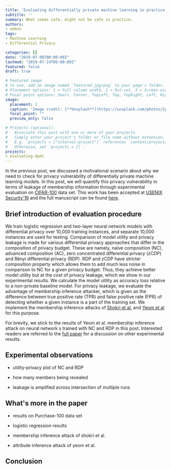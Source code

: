 ```yaml
---
title: 'Evaluating differentially private machine learning in practice'
subtitle: ''
summary: What seems safe, might not be safe in practice.
authors:
- admin
tags:
- Machine Learning
- Differential Privacy

categories: []
date: "2019-07-08T00:00:00Z"
lastmod: "2019-07-14T00:00:00Z"
featured: false
draft: true

# Featured image
# To use, add an image named `featured.jpg/png` to your page's folder.
# Placement options: 1 = Full column width, 2 = Out-set, 3 = Screen-width
# Focal point options: Smart, Center, TopLeft, Top, TopRight, Left, Right, BottomLeft, Bottom, BottomRight
image:
  placement: 1
  caption: 'Image credit: [**Unsplash**](https://unsplash.com/photos/CpkOjOcXdUY)'
  focal_point: ""
  preview_only: false

# Projects (optional).
#   Associate this post with one or more of your projects.
#   Simply enter your project's folder or file name without extension.
#   E.g. `projects = ["internal-project"]` references `content/project/deep-learning/index.md`.
#   Otherwise, set `projects = []`.
projects:
- evaluating-dpml
---
```



In the previous post, we discussed a motivational scenario about why we need to check for privacy vulnerability of differentially private machine learning models. In this post, we will quantify this privacy vulnerability in terms of leakage of membership information through experimental evaluation on [CIFAR-100](https://www.cs.toronto.edu/~kriz/cifar.html) data set. This work has been accepted at [USENIX Security'19](https://www.usenix.org/conference/usenixsecurity19) and the full manuscript can be found [here](https://www.cs.virginia.edu/~evans/pubs/usenix2019/evaluatingdp.pdf).


## Brief introduction of evaluation procedure
We train logistic regression and two-layer neural network models with differential privacy over 10,000 training instances, and separate 10,000 instances are used for testing.  Comparison of model utility and privacy leakage is made for various differential privacy approaches that differ in the composition of privacy budget. These are namely, na&#x00EF;ve composition (NC), advanced composition (AC), zero concentrated differential privacy (zCDP) and R&#x00E8;nyi differential privacy (RDP). RDP and zCDP have stricter composition property which allows them to add much less noise in comparison to NC for a given privacy budget. Thus, they achieve better model utility but at the cost of privacy leakage, which we show in our experimental results. We calculate the model utility as accuracy loss relative to a non-private baseline model. For privacy leakage, we evaluate the advantage of membership inference attacker, which is given as the difference between true positive rate (TPR) and false positive rate (FPR) of detecting whether a given instance is a part of the training set. We implement the membership inference attacks of [Shokri et al.](https://ieeexplore.ieee.org/document/7958568) and [Yeom et al](https://ieeexplore.ieee.org/document/8429311) for this purpose.

For brevity, we stick to the results of Yeom et al. membership inference attack on neural network s trained with NC and RDP in this post. Interested readers are referred to the [full paper](https://www.cs.virginia.edu/~evans/pubs/usenix2019/evaluatingdp.pdf) for a discussion on other experimental results.


## Experimental observations

- utility-privacy plot of NC and RDP

- how many members being revealed

- leakage is amplified across intersection of multiple runs


## What's more in the paper

- results on Purchase-100 data set

- logistic regression results

- membership inference attack of shokri et al.

- attribute inference attack of yeom et al.


## Conclusion

